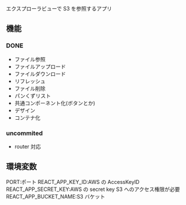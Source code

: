 エクスプローラビューで S3 を参照するアプリ

## 機能

### DONE

- ファイル参照
- ファイルアップロード
- ファイルダウンロード
- リフレッシュ
- ファイル削除
- パンくずリスト
- 共通コンポーネント化(ボタンとか)
- デザイン
- コンテナ化

### uncommited

- router 対応

## 環境変数

PORT:ポート
REACT_APP_KEY_ID:AWS の AccessKeyID
REACT_APP_SECRET_KEY:AWS の secret key S3 へのアクセス権限が必要
REACT_APP_BUCKET_NAME:S3 バケット
